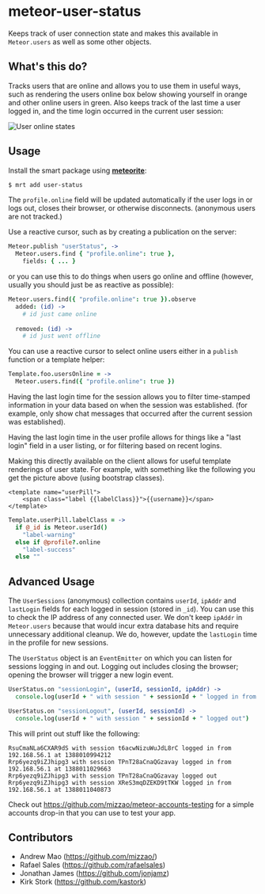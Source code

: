 # meteor-user-status

Keeps track of user connection state and makes this available in `Meteor.users` as well as some other objects.

## What's this do?

Tracks users that are online and allows you to use them in useful ways, such as rendering the users online box below showing yourself in orange and other online users in green. Also keeps track of the last time a user logged in, and the time login occurred in the current user session:

![User online states](https://raw.github.com/mizzao/meteor-user-status/master/docs/example.png)

## Usage

Install the smart package using **[meteorite](https://github.com/oortcloud/meteorite)**:

```sh
$ mrt add user-status
```

The `profile.online` field will be updated automatically if the user logs in or logs out, closes their browser, or otherwise disconnects.
 (anonymous users are not tracked.)

Use a reactive cursor, such as by creating a publication on the server:

```coffeescript
Meteor.publish "userStatus", ->
  Meteor.users.find { "profile.online": true },
    fields: { ... }
```

or you can use this to do things when users go online and offline (however, usually you should just be as reactive as possible):

```coffeescript
Meteor.users.find({ "profile.online": true }).observe
  added: (id) ->
    # id just came online
    
  removed: (id) ->
    # id just went offline
```

You can use a reactive cursor to select online users either in a `publish` function or a template helper:

```coffeescript
Template.foo.usersOnline = ->
  Meteor.users.find({ "profile.online": true })
```

Having the last login time for the session allows you to filter time-stamped information in your data based on when the session was established. (for example, only show chat messages that occurred after the current session was established).

Having the last login time in the user profile allows for things like a "last login" field in a user listing, or for filtering based on recent logins.

Making this directly available on the client allows for useful template renderings of user state. For example, with something like the following you get the picture above (using bootstrap classes).

```
<template name="userPill">
    <span class="label {{labelClass}}">{{username}}</span>
</template>
```

```coffeescript
Template.userPill.labelClass = ->
  if @_id is Meteor.userId()
    "label-warning"
  else if @profile?.online
    "label-success"
  else ""
```

## Advanced Usage

The `UserSessions` (anonymous) collection contains `userId`, `ipAddr` and `lastLogin` fields for each logged in session (stored in `_id`).
You can use this to check the IP address of any connected user. We don't keep `ipAddr` in `Meteor.users` because that would
incur extra database hits and require unnecessary additional cleanup.  We do, however, update the `lastLogin` time in the profile for new sessions.

The `UserStatus` object is an `EventEmitter` on which you can listen for sessions logging in and out.
Logging out includes closing the browser; opening the browser will trigger a new login event.

```coffeescript
UserStatus.on "sessionLogin", (userId, sessionId, ipAddr) ->
  console.log(userId + " with session " + sessionId + " logged in from " + ipAddr + " at " + lastLogin)

UserStatus.on "sessionLogout", (userId, sessionId) ->
  console.log(userId + " with session " + sessionId + " logged out")
```

This will print out stuff like the following:
```
RsuCmaNLa6CXAR9dS with session t6acwNizuWuJdL8rC logged in from 192.168.56.1 at 1388010994212
Rrp6yezq9iZJhipg3 with session TPnT28aCnaQGzavay logged in from 192.168.56.1 at 1388011029663
Rrp6yezq9iZJhipg3 with session TPnT28aCnaQGzavay logged out
Rrp6yezq9iZJhipg3 with session XReS3mqDZEKD9tTKW logged in from 192.168.56.1 at 1388011040873
```

Check out https://github.com/mizzao/meteor-accounts-testing for a simple accounts drop-in that you can use to test your app.

## Contributors

* Andrew Mao (https://github.com/mizzao/)
* Rafael Sales (https://github.com/rafaelsales)
* Jonathan James (https://github.com/jonjamz)
* Kirk Stork (https://github.com/kastork)
